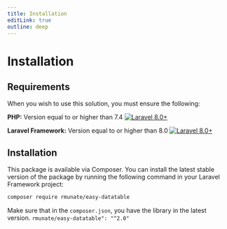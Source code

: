 ```yaml
---
title: Installation
editLink: true
outline: deep
---
```


# Installation

## Requirements

When you wish to use this solution, you must ensure the following:

**PHP:** Version equal to or higher than 7.4
[![Laravel 8.0+](https://img.shields.io/badge/PHP-7.4%2B-orange.svg)](https://laravel.com)

**Laravel Framework:** Version equal to or higher than 8.0
[![Laravel 8.0+](https://img.shields.io/badge/Laravel-8.0%2B-orange.svg)](https://laravel.com)

## Installation

This package is available via Composer. You can install the latest stable version of the package by running the following command in your Laravel Framework project:

``` bash
composer require rmunate/easy-datatable
```

Make sure that in the `composer.json`, you have the library in the latest version. `rmunate/easy-datatable": "^2.0"`

